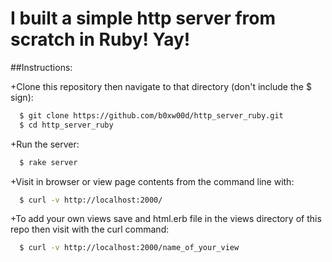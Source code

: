# I built a simple http server from scratch in Ruby! Yay!

##Instructions:

+Clone this repository then navigate to that directory (don't include the $ sign):
```bash
  $ git clone https://github.com/b0xw00d/http_server_ruby.git
  $ cd http_server_ruby
```

+Run the server:
```bash
  $ rake server
```

+Visit in browser or view page contents from the command line with:
```bash
  $ curl -v http://localhost:2000/
```

+To add your own views save and html.erb file in the views directory of this repo then visit with the curl command:
```bash
  $ curl -v http://localhost:2000/name_of_your_view
```